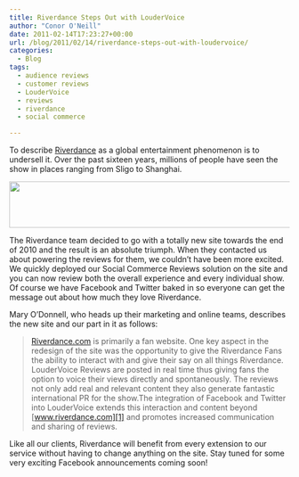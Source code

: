```yaml
---
title: Riverdance Steps Out with LouderVoice
author: "Conor O'Neill"
date: 2011-02-14T17:23:27+00:00
url: /blog/2011/02/14/riverdance-steps-out-with-loudervoice/
categories:
  - Blog
tags:
  - audience reviews
  - customer reviews
  - LouderVoice
  - reviews
  - riverdance
  - social commerce

---
```

To describe [Riverdance][1] as a global entertainment phenomenon is to undersell it. Over the past sixteen years, millions of people have seen the show in places ranging from Sligo to Shanghai.

<p style="text-align: center;">
  <a href="http://www.riverdance.com/the-show/fan-reviews/"><img class="size-full wp-image-1906  aligncenter" title="Riverdance Reviews" src="http://www.loudervoice.com/wp-content/uploads/2011/02/14/riverdance-steps-out-with-loudervoice/riverdance_blog_post.png" alt="" width="550" height="83" srcset="http://127.0.0.1.nip.io/wp-content/uploads/2011/02/14/riverdance-steps-out-with-loudervoice/riverdance_blog_post.png 550w, http://127.0.0.1.nip.io/wp-content/uploads/2011/02/14/riverdance-steps-out-with-loudervoice/riverdance_blog_post-300x45.png 300w" sizes="(max-width: 550px) 100vw, 550px" /></a>
</p>

The Riverdance team decided to go with a totally new site towards the end of 2010 and the result is an absolute triumph. When they contacted us about powering the reviews for them, we couldn&#8217;t have been more excited. We quickly deployed our Social Commerce Reviews solution on the site and you can now review both the overall experience and every individual show. Of course we have Facebook and Twitter baked in so everyone can get the message out about how much they love Riverdance.

Mary O&#8217;Donnell, who heads up their marketing and online teams, describes the new site and our part in it as follows:

> [Riverdance.com][1] is primarily a fan website. One key aspect in the redesign of the site was the opportunity to give the Riverdance Fans the ability to interact with and give their say on all things Riverdance. LouderVoice Reviews are posted in real time thus giving fans the option to voice their views directly and spontaneously. The reviews not only add real and relevant content they also generate fantastic international PR for the show.The integration of Facebook and Twitter into LouderVoice extends this interaction and content beyond [www.riverdance.com][1] and promotes increased communication and sharing of reviews.

Like all our clients, Riverdance will benefit from every extension to our service without having to change anything on the site. Stay tuned for some very exciting Facebook announcements coming soon!

 [1]: http://www.riverdance.com